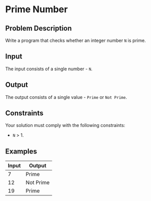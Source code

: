# Prime Number

## Problem Description

Write a program that checks whether an integer number `N` is prime.

## Input

The input consists of a single number - `N`.

## Output

The output consists of a single value - `Prime` or `Not Prime`.

## Constraints

Your solution must comply with the following constraints:

- `N` > 1.

## Examples

|Input|Output|
|-|-|
|7|Prime|
|12|Not Prime|
|19|Prime|